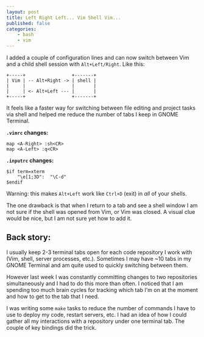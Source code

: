 ```yaml
---
layout: post
title: Left Right Left... Vim Shell Vim...
published: false
categories:
    - bash
    - vim
---
```

I added a couple of configuration lines and can now switch between Vim and a child shell session with `Alt+Left/Right`. Like this:

    +-----+                 +-------+
    | Vim | -- Alt+Right -> | shell |
    |     |                 |       |
    |     | <- Alt+Left --- |       | 
    +-----+                 +-------+

It feels like a faster way for switching between file editing and project tasks via shell and helped me reduce the number of tabs I keep in GNOME Terminal.

**`.vimrc` changes:**

    map <A-Right> :sh<CR>
    map <A-Left> :q<CR>

**`.inputrc` changes:**

    $if term=xterm
        "\e[1;3D":  "\C-d"
    $endif

Warning: this makes `Alt+Left` work like `Ctrl+D` (exit) in *all* of your shells.

The one drawback is that when I return to a tab and see a shell window I am not sure if the shell was opened from Vim, or Vim was closed. A visual clue would be nice, but I am not sure yet how to add it.

## Back story:

I usually keep 2-3 terminal tabs open for each code repository I work with (Vim, shell, server processes, etc.). Sometimes I may have ~10 tabs in my GNOME Terminal and am quite used to quickly switching between them.

However last week I was constantly committing changes to two repositories simultaneously and I had to do this more than often. I noticed that I am spending too much brain cycles for tracking which tab I'm on at the moment and how to get to the tab that I need.

I was writing some `make` tasks to reduce the number of commands I have to use to deploy my code, restart servers, etc. I had an idea of how I could gather all my interactions with a repository under one terminal tab. The couple of key bindings did the trick.
